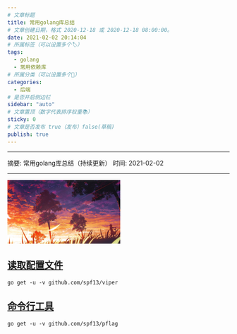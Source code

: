 ```yaml
---
# 文章标题
title: 常用golang库总结
# 文章创建日期，格式 2020-12-18 或 2020-12-18 08:00:00。
date: 2021-02-02 20:14:04
# 所属标签（可以设置多个🏷）
tags:
  - golang
  - 常用依赖库
# 所属分类（可以设置多个💖）
categories:
  - 后端
# 是否开启侧边栏
sidebar: "auto"
# 文章置顶（数字代表排序权重📚）
sticky: 0
# 文章是否发布 true（发布）false(草稿)
publish: true
---
```


---

摘要: 常用golang库总结（持续更新）
时间: 2021-02-02

---

<img src="/img/8.jpg" width="256px" height="144px">

<!-- more -->

## [读取配置文件](https://github.com/spf13/viper)
```
go get -u -v github.com/spf13/viper
```

## [命令行工具](https://github.com/spf13/pflag)
```
go get -u -v github.com/spf13/pflag
```